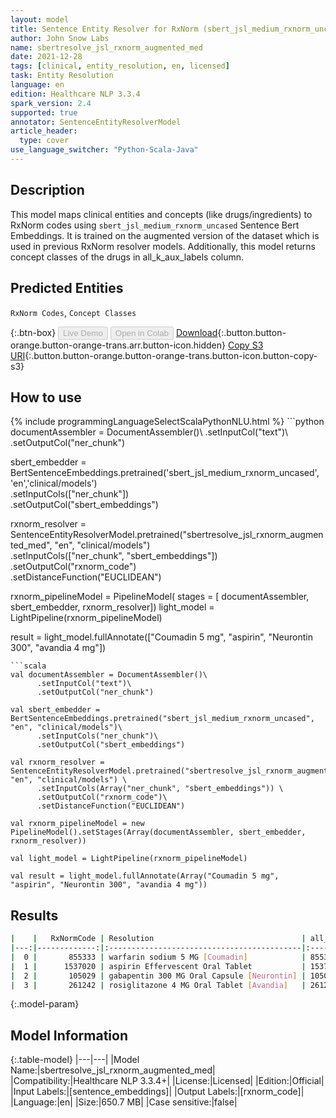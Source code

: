 ```yaml
---
layout: model
title: Sentence Entity Resolver for RxNorm (sbert_jsl_medium_rxnorm_uncased embeddings)
author: John Snow Labs
name: sbertresolve_jsl_rxnorm_augmented_med
date: 2021-12-28
tags: [clinical, entity_resolution, en, licensed]
task: Entity Resolution
language: en
edition: Healthcare NLP 3.3.4
spark_version: 2.4
supported: true
annotator: SentenceEntityResolverModel
article_header:
  type: cover
use_language_switcher: "Python-Scala-Java"
---
```


## Description

This model maps clinical entities and concepts (like drugs/ingredients) to RxNorm codes using `sbert_jsl_medium_rxnorm_uncased` Sentence Bert Embeddings. It is trained on the augmented version of the dataset which is used in previous RxNorm resolver models. Additionally, this model returns concept classes of the drugs in all_k_aux_labels column.

## Predicted Entities

`RxNorm Codes`, `Concept Classes`

{:.btn-box}
<button class="button button-orange" disabled>Live Demo</button>
<button class="button button-orange" disabled>Open in Colab</button>
[Download](https://s3.amazonaws.com/auxdata.johnsnowlabs.com/clinical/models/sbertresolve_jsl_rxnorm_augmented_med_en_3.3.4_2.4_1640686630389.zip){:.button.button-orange.button-orange-trans.arr.button-icon.hidden}
[Copy S3 URI](s3://auxdata.johnsnowlabs.com/clinical/models/sbertresolve_jsl_rxnorm_augmented_med_en_3.3.4_2.4_1640686630389.zip){:.button.button-orange.button-orange-trans.button-icon.button-copy-s3}

## How to use



<div class="tabs-box" markdown="1">
{% include programmingLanguageSelectScalaPythonNLU.html %}
```python
documentAssembler = DocumentAssembler()\
      .setInputCol("text")\
      .setOutputCol("ner_chunk")

sbert_embedder = BertSentenceEmbeddings.pretrained('sbert_jsl_medium_rxnorm_uncased', 'en','clinical/models')\
      .setInputCols(["ner_chunk"])\
      .setOutputCol("sbert_embeddings")
    
rxnorm_resolver = SentenceEntityResolverModel.pretrained("sbertresolve_jsl_rxnorm_augmented_med", "en", "clinical/models") \
      .setInputCols(["ner_chunk", "sbert_embeddings"]) \
      .setOutputCol("rxnorm_code")\
      .setDistanceFunction("EUCLIDEAN")

rxnorm_pipelineModel = PipelineModel(
    stages = [
        documentAssembler,
        sbert_embedder,
        rxnorm_resolver])
light_model = LightPipeline(rxnorm_pipelineModel)

result = light_model.fullAnnotate(["Coumadin 5 mg", "aspirin", "Neurontin 300", "avandia 4 mg"])
```
```scala
val documentAssembler = DocumentAssembler()\
      .setInputCol("text")\
      .setOutputCol("ner_chunk")
      
val sbert_embedder = BertSentenceEmbeddings.pretrained("sbert_jsl_medium_rxnorm_uncased", "en", "clinical/models")\
      .setInputCols("ner_chunk")\
      .setOutputCol("sbert_embeddings")
    
val rxnorm_resolver = SentenceEntityResolverModel.pretrained("sbertresolve_jsl_rxnorm_augmented_med", "en", "clinical/models") \
      .setInputCols(Array("ner_chunk", "sbert_embeddings")) \
      .setOutputCol("rxnorm_code")\
      .setDistanceFunction("EUCLIDEAN")

val rxnorm_pipelineModel = new PipelineModel().setStages(Array(documentAssembler, sbert_embedder, rxnorm_resolver))

val light_model = LightPipeline(rxnorm_pipelineModel)

val result = light_model.fullAnnotate(Array("Coumadin 5 mg", "aspirin", "Neurontin 300", "avandia 4 mg"))
```
</div>

## Results

```bash
|    |   RxNormCode | Resolution                                 | all_k_results                     | all_k_distances                   | all_k_cosine_distances            | all_k_resolutions                                               | all_k_aux_labels                  |
|---:|-------------:|:-------------------------------------------|:----------------------------------|:----------------------------------|:----------------------------------|:----------------------------------------------------------------|:----------------------------------|
|  0 |       855333 | warfarin sodium 5 MG [Coumadin]            | 855333:::855334:::1110792:::11... | 0.0000:::6.0548:::6.1667:::6.1... | 0.0000:::0.0515:::0.0536:::0.0... | warfarin sodium 5 MG [Coumadin]:::warfarin sodium 5 MG Oral ... | Branded Drug Comp:::Branded Dr... |
|  1 |      1537020 | aspirin Effervescent Oral Tablet           | 1537020:::1191:::202547:::1001... | 0.0000:::0.0000:::8.8123:::9.3... | 0.0000:::0.0000:::0.1145:::0.1... | aspirin Effervescent Oral Tablet:::aspirin:::Empirin:::Ecpir... | Clinical Drug Form:::Ingredien... |
|  2 |       105029 | gabapentin 300 MG Oral Capsule [Neurontin] | 105029:::1718929:::1718930:::3... | 5.5969:::8.7502:::8.7502:::8.7... | 0.0452:::0.1092:::0.1092:::0.1... | gabapentin 300 MG Oral Capsule [Neurontin]:::olanzapine 300 ... | Branded Drug:::Clinical Drug C... |
|  3 |       261242 | rosiglitazone 4 MG Oral Tablet [Avandia]   | 261242:::2123140:::1792373:::8... | 0.0000:::7.1217:::7.7113:::8.4... | 0.0000:::0.0728:::0.0843:::0.1... | rosiglitazone 4 MG Oral Tablet [Avandia]:::erdafitinib 4 MG ... | Branded Drug:::Branded Drug Co... |
```

{:.model-param}
## Model Information

{:.table-model}
|---|---|
|Model Name:|sbertresolve_jsl_rxnorm_augmented_med|
|Compatibility:|Healthcare NLP 3.3.4+|
|License:|Licensed|
|Edition:|Official|
|Input Labels:|[sentence_embeddings]|
|Output Labels:|[rxnorm_code]|
|Language:|en|
|Size:|650.7 MB|
|Case sensitive:|false|
